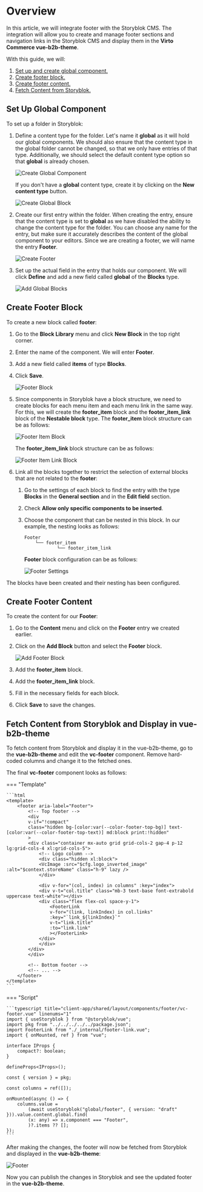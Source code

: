 # Overview

In this article, we will integrate footer with the Storyblok CMS. The integration will allow you to create and manage footer sections and navigation links in the Storyblok CMS and display them in the **Virto Commerce vue-b2b-theme**.

With this guide, we will:

1. [Set up and create global component.](footer-integration.md#set-up-global-component)
1. [Create footer block.](footer-integration.md#create-footer-block)
1. [Create footer content.](footer-integration.md#create-footer-content)
1. [Fetch Content from Storyblok.](footer-integration.md#fetch-content-from-storyblok-and-display-in-vue-b2b-theme)

## Set Up Global Component

To set up a folder in Storyblok:

1. Define a content type for the folder. Let's name it **global** as it will hold our global components. We should also ensure that the content type in the global folder cannot be changed, so that we only have entries of that type. Additionally, we should select the default content type option so that **global** is already chosen.

    ![Create Global Component](media/create-global-folder.png)

    If you don't have a **global** content type, create it by clicking on the **New content type** button.

    ![Create Global Block](media/create-global-block.png)

1. Create our first entry within the folder. When creating the entry, ensure that the content type is set to **global** as we have disabled the ability to change the content type for the folder. You can choose any name for the entry, but make sure it accurately describes the content of the global component to your editors. Since we are creating a footer, we will name the entry **Footer**.

    ![Create Footer](media/create-footer.png)

1. Set up the actual field in the entry that holds our component. We will click **Define** and add a new field called **global** of the **Blocks** type.

    ![Add Global Blocks](media/add-global-blocks-footer.png)


## Create Footer Block

To create a new block called **footer**:


1. Go to the **Block Library** menu and click **New Block** in the top right corner. 
1. Enter the name of the component. We will enter **Footer**. 
1. Add a new field called **items** of type **Blocks**.
1. Click **Save**.

    ![Footer Block](media/footer-block.png)

1. Since components in Storyblok have a block structure, we need to create blocks for each menu item and each menu link in the same way. For this, we will create the **footer_item** block and the **footer_item_link** block of the **Nestable block** type. The **footer_item** block structure can be as follows:

    ![Footer Item Block](media/footer-item-block.png)

    The **footer_item_link** block structure can be as follows:

    ![Footer Item Link Block](media/footer-item-link-block.png)

1. Link all the blocks together to restrict the selection of external blocks that are not related to the **footer**:
    1. Go to the settings of each block to find the entry with the type **Blocks** in the **General section** and in the **Edit field** section.
    1. Check **Allow only specific components to be inserted**.
    1. Choose the component that can be nested in this block. In our example, the nesting looks as follows:

        ```text
        Footer
            └── footer_item
                    └── footer_item_link
        ```

        **Footer** block configuration can be as follows:

        ![Footer Settings](media/footer-settings.png)

The blocks have been created and their nesting has been configured.

## Create Footer Content

To create the content for our **Footer**:

1. Go to the **Content** menu and click on the **Footer** entry we created earlier. 
1. Click on the **Add Block** button and select the **Footer** block.

    ![Add Footer Block](media/add-footer-block.png)

1. Add the **footer_item** block.
1. Add the **footer_item_link** block. 
1. Fill in the necessary fields for each block.
1. Click **Save** to save the changes.

## Fetch Content from Storyblok and Display in vue-b2b-theme

To fetch content from Storyblok and display it in the vue-b2b-theme, go to the **vue-b2b-theme** and edit the **vc-footer** component. Remove hard-coded columns and change it to the fetched ones.

The final **vc-footer** component looks as follows:

=== "Template"

    ```html
    <template>
        <footer aria-label="Footer">
            <!-- Top footer -->
            <div
            v-if="!compact"
            class="hidden bg-[color:var(--color-footer-top-bg)] text-[color:var(--color-footer-top-text)] md:block print:!hidden"
            >
            <div class="container mx-auto grid grid-cols-2 gap-4 p-12 lg:grid-cols-4 xl:grid-cols-5">
                <!-- Logo column -->
                <div class="hidden xl:block">
                <VcImage :src="$cfg.logo_inverted_image" :alt="$context.storeName" class="h-9" lazy />
                </div>

                <div v-for="(col, index) in columns" :key="index">
                <div v-t="col.title" class="mb-3 text-base font-extrabold uppercase text-white"></div>
                <div class="flex flex-col space-y-1">
                    <FooterLink
                    v-for="(link, linkIndex) in col.links"
                    :key="`link_${linkIndex}`"
                    v-t="link.title"
                    :to="link.link"
                    ></FooterLink>
                </div>
                </div>
            </div>
            </div>

            <!-- Bottom footer -->
            <!-- ... -->
        </footer>
    </template>
    ```

=== "Script"

    ```typescript title="client-app/shared/layout/components/footer/vc-footer.vue" linenums="1"
    import { useStoryblok } from "@storyblok/vue";
    import pkg from "../../../../../package.json";
    import FooterLink from "./_internal/footer-link.vue";
    import { onMounted, ref } from "vue";

    interface IProps {
        compact?: boolean;
    }

    defineProps<IProps>();

    const { version } = pkg;

    const columns = ref([]);
    
    onMounted(async () => {
        columns.value =
            (await useStoryblok("global/footer", { version: "draft" })).value.content.global.find(
            (x: any) => x.component === "Footer",
            )?.items ?? [];
    });
    ```

After making the changes, the footer will now be fetched from Storyblok and displayed in the **vue-b2b-theme**:

![Footer](media/footer.png)

Now you can publish the changes in Storyblok and see the updated footer in the **vue-b2b-theme**.
